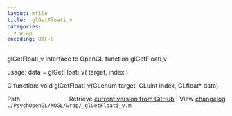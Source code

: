 ```yaml
---
layout: mfile
title: _glGetFloati_v
categories:
  - wrap
encoding: UTF-8
---
```


glGetFloati\_v  Interface to OpenGL function glGetFloati\_v

usage:  data = glGetFloati\_v( target, index )

C function:  void glGetFloati\_v(GLenum target, GLuint index, GLfloat\* data)


<div class="code_header" style="text-align:right;">
  <span style="float:left;">Path&nbsp;&nbsp;</span> <span class="counter">Retrieve <a href=
  "https://raw.github.com/Psychtoolbox-3/Psychtoolbox-3/beta/./PsychOpenGL/MOGL/wrap/_glGetFloati_v.m">current version from GitHub</a> | View <a href=
  "https://github.com/Psychtoolbox-3/Psychtoolbox-3/commits/beta/./PsychOpenGL/MOGL/wrap/_glGetFloati_v.m">changelog</a></span>
</div>
<div class="code">
  <code>./PsychOpenGL/MOGL/wrap/_glGetFloati_v.m</code>
</div>
